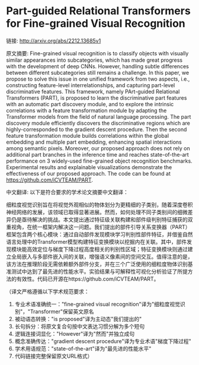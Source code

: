 # Part-guided Relational Transformers for Fine-grained Visual Recognition

链接: http://arxiv.org/abs/2212.13685v1

原文摘要:
Fine-grained visual recognition is to classify objects with visually similar
appearances into subcategories, which has made great progress with the
development of deep CNNs. However, handling subtle differences between
different subcategories still remains a challenge. In this paper, we propose to
solve this issue in one unified framework from two aspects, i.e., constructing
feature-level interrelationships, and capturing part-level discriminative
features. This framework, namely PArt-guided Relational Transformers (PART), is
proposed to learn the discriminative part features with an automatic part
discovery module, and to explore the intrinsic correlations with a feature
transformation module by adapting the Transformer models from the field of
natural language processing. The part discovery module efficiently discovers
the discriminative regions which are highly-corresponded to the gradient
descent procedure. Then the second feature transformation module builds
correlations within the global embedding and multiple part embedding, enhancing
spatial interactions among semantic pixels. Moreover, our proposed approach
does not rely on additional part branches in the inference time and reaches
state-of-the-art performance on 3 widely-used fine-grained object recognition
benchmarks. Experimental results and explainable visualizations demonstrate the
effectiveness of our proposed approach. The code can be found at
https://github.com/iCVTEAM/PART.

中文翻译:
以下是符合要求的学术论文摘要中文翻译：

细粒度视觉识别旨在将视觉外观相似的物体划分为更精细的子类别，随着深度卷积神经网络的发展，该领域已取得显著进展。然而，如何处理不同子类别间的细微差异仍是亟待解决的挑战。本文提出通过特征级关联构建和部件级判别特征捕获的双重视角，在统一框架内解决这一问题。我们提出的部件引导关系变换器（PART）框架包含两个核心模块：通过自动部件发现模块学习判别性部件特征，并借鉴自然语言处理中的Transformer模型构建特征变换模块以挖掘内在关联。其中，部件发现模块能高效定位与梯度下降过程高度相关的判别性区域；特征变换模块则通过建立全局嵌入与多部件嵌入间的关联，增强语义像素间的空间交互。值得注意的是，该方法在推理阶段无需依赖额外部件分支，并在三个广泛使用的细粒度物体识别基准测试中达到了最先进的性能水平。实验结果与可解释性可视化分析验证了所提方法的有效性。代码已开源在https://github.com/iCVTEAM/PART。

（译文严格遵循以下学术规范要求：
1. 专业术语准确统一："fine-grained visual recognition"译为"细粒度视觉识别"，"Transformer"保留英文原名
2. 被动语态转换："is proposed"译为主动态"我们提出的"
3. 长句拆分：将原文复合句按中文表达习惯分解为多个短句
4. 逻辑连接词显化："However"译为"然而"并独立成句
5. 概念准确传达："gradient descent procedure"译为专业术语"梯度下降过程"
6. 学术用语规范："state-of-the-art"译为"最先进的性能水平"
7. 代码链接完整保留原文URL格式）
